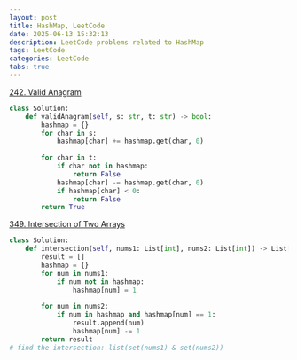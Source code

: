 ```yaml
---
layout: post
title: HashMap, LeetCode
date: 2025-06-13 15:32:13
description: LeetCode problems related to HashMap
tags: LeetCode
categories: LeetCode
tabs: true
---
```

[242. Valid Anagram](https://leetcode.com/problems/valid-anagram/description/)


```python
class Solution:
    def validAnagram(self, s: str, t: str) -> bool:
        hashmap = {}
        for char in s:
            hashmap[char] += hashmap.get(char, 0)
        
        for char in t:
            if char not in hashmap:
                return False
            hashmap[char] -= hashmap.get(char, 0)
            if hashmap[char] < 0:
                return False
        return True
```
[349. Intersection of Two Arrays](https://leetcode.com/problems/intersection-of-two-arrays/description/)
```python
class Solution:
    def intersection(self, nums1: List[int], nums2: List[int]) -> List[int]:
        result = []
        hashmap = {}
        for num in nums1:
            if num not in hashmap:
                hashmap[num] = 1
        
        for num in nums2:
            if num in hashmap and hashmap[num] == 1:
                result.append(num)
                hashmap[num] -= 1
        return result
# find the intersection: list(set(nums1) & set(nums2))
```